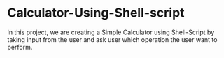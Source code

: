 # Calculator-Using-Shell-script
In this project, we are creating a Simple Calculator using Shell-Script by taking input from the user and ask user which operation the user want to perform.
